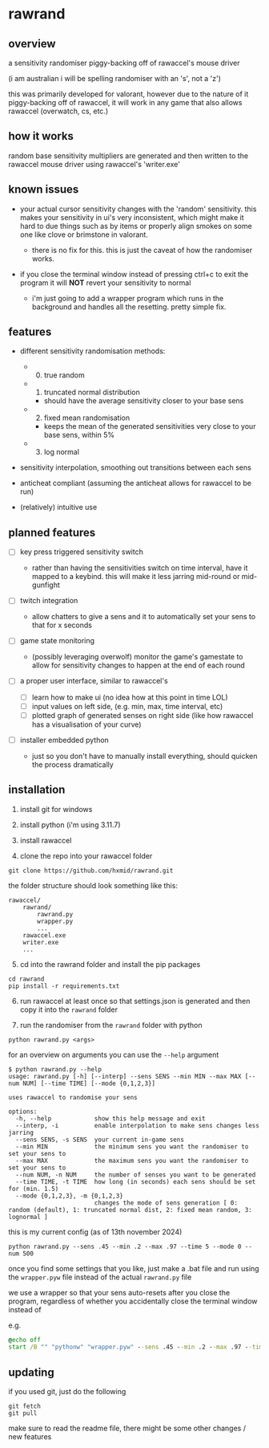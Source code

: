 # rawrand

## overview

a sensitivity randomiser piggy-backing off of rawaccel's mouse driver

(i am australian i will be spelling randomiser with an 's', not a 'z')

this was primarily developed for valorant, however due to the nature of it piggy-backing off of rawaccel, it will work in any game that also allows rawaccel (overwatch, cs, etc.)

## how it works

random base sensitivity multipliers are generated and then written to the rawaccel mouse driver using rawaccel's 'writer.exe'

## known issues

- your actual cursor sensitivity changes with the 'random' sensitivity. this makes your sensitivity in ui's very inconsistent, which might make it hard to due things such as by items or properly align smokes on some one like clove or brimstone in valorant.
    - there is no fix for this. this is just the caveat of how the randomiser works.

- if you close the terminal window instead of pressing ctrl+c to exit the program it will **NOT** revert your sensitivity to normal
    - i'm just going to add a wrapper program which runs in the background and handles all the resetting. pretty simple fix.

## features

- different sensitivity randomisation methods:

    - 0. true random

    - 1. truncated normal distribution
        - should have the average sensitivity closer to your base sens

    - 2. fixed mean randomisation
        - keeps the mean of the generated sensitivities very close to your base sens, within 5%

    - 3. log normal

- sensitivity interpolation, smoothing out transitions between each sens

- anticheat compliant (assuming the anticheat allows for rawaccel to be run)

- (relatively) intuitive use

## planned features

- [ ] key press triggered sensitivity switch
    - rather than having the sensitivities switch on time interval, have it mapped to a keybind. this will make it less jarring mid-round or mid-gunfight

- [ ] twitch integration
    - allow chatters to give a sens and it to automatically set your sens to that for x seconds

- [ ] game state monitoring
    - (possibly leveraging overwolf) monitor the game's gamestate to allow for sensitivity changes to happen at the end of each round

- [ ] a proper user interface, similar to rawaccel's
    - [ ] learn how to make ui (no idea how at this point in time LOL)
    - [ ] input values on left side, (e.g. min, max, time interval, etc)
    - [ ] plotted graph of generated senses on right side (like how rawaccel has a visualisation of your curve)

- [ ] installer embedded python
    - just so you don't have to manually install everything, should quicken the process dramatically

## installation

1. install git for windows

2. install python (i'm using 3.11.7)

3. install rawaccel

4. clone the repo into your rawaccel folder
```
git clone https://github.com/hxmid/rawrand.git
```

the folder structure should look something like this:

```
rawaccel/
    rawrand/
        rawrand.py
        wrapper.py
        ...
    rawaccel.exe
    writer.exe
    ...
```

5. cd into the rawrand folder and install the pip packages

```
cd rawrand
pip install -r requirements.txt
```

6. run rawaccel at least once so that settings.json is generated and then copy it into the `rawrand` folder

7. run the randomiser from the `rawrand` folder with python


```
python rawrand.py <args>
```

for an overview on arguments you can use the `--help` argument

```
$ python rawrand.py --help
usage: rawrand.py [-h] [--interp] --sens SENS --min MIN --max MAX [--num NUM] [--time TIME] [--mode {0,1,2,3}]

uses rawaccel to randomise your sens

options:
  -h, --help            show this help message and exit
  --interp, -i          enable interpolation to make sens changes less jarring
  --sens SENS, -s SENS  your current in-game sens
  --min MIN             the minimum sens you want the randomiser to set your sens to
  --max MAX             the maximum sens you want the randomiser to set your sens to
  --num NUM, -n NUM     the number of senses you want to be generated
  --time TIME, -t TIME  how long (in seconds) each sens should be set for (min. 1.5)
  --mode {0,1,2,3}, -m {0,1,2,3}
                        changes the mode of sens generation [ 0: random (default), 1: truncated normal dist, 2: fixed mean random, 3: lognormal ]
```

this is my current config (as of 13th november 2024)

```
python rawrand.py --sens .45 --min .2 --max .97 --time 5 --mode 0 --num 500
```

once you find some settings that you like, just make a .bat file and run using the `wrapper.pyw` file instead of the actual `rawrand.py` file

we use a wrapper so that your sens auto-resets after you close the program, regardless of whether you accidentally close the terminal window instead of

e.g.

```bat
@echo off
start /B "" "pythonw" "wrapper.pyw" --sens .45 --min .2 --max .97 --time 5 --mode 0 --num 500
```

## updating

if you used git, just do the following

```
git fetch
git pull
```

make sure to read the readme file, there might be some other changes / new features

